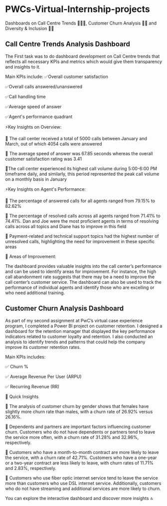 # PWCs-Virtual-Internship-projects
Dashboards on Call Centre Trends 🤵🏻📞, Customer Churn Analysis 🏦👔 and Diversity &amp; Inclusion 🏢✅

## Call Centre Trends Analysis Dashboard

The First task was to do dashboard development on Call Centre trends that reflects all necessary KPIs and metrics which would give them transparency and insights to it.

Main KPIs include:
✅Overall customer satisfaction 

✅Overall calls answered/unanswered 

✅Call handling time 

✅Average speed of answer 

✅Agent's performance quadrant

⚡Key Insights on Overview:

📌 The call center received a total of 5000 calls between January and March, out of which 4054 calls were answered

📌 The average speed of answer was 67.85 seconds whereas the overall customer satisfaction rating was 3.41

📌The call center experienced its highest call volume during 5:00-6:00 PM timeframe daily, and similarly, this period represented the peak call volume on a monthly basis in January

⚡Key Insights on Agent's Performance:

📌 The percentage of answered calls for all agents ranged from 79.15% to 82.62%

📌 The percentage of resolved calls across all agents ranged from 71.41% to 74.41%. Dan and Joe were the most proficient agents in terms of resolving calls across all topics and Diane has to improve in this field

📌 Payment-related and technical support topics had the highest number of unresolved calls, highlighting the need for improvement in these specific areas

📑 Areas of Improvement:

The dashboard provides valuable insights into the call center’s performance and can be used to identify areas for improvement. For instance, the high call abandonment rate suggests that there may be a need to improve the call center’s customer service. The dashboard can also be used to track the performance of individual agents and identify those who are excelling or who need additional training.

## Customer Churn Analysis Dashboard

As part of my second assignment at PwC’s virtual case experience program, I completed a Power BI project on customer retention. I designed a dashboard for the retention manager that displayed the key performance indicators related to customer loyalty and retention. I also conducted an analysis to identify trends and patterns that could help the company improve its customer retention rates.

Main KPIs includes:

✅ Churn %

✅ Average Revenue Per User (ARPU)

✅ Recurring Revenue (RR)

📍 Quick Insights

📌 The analysis of customer churn by gender shows that females have slightly more churn rate than males, with a churn rate of 26.92% versus 26.16%.

📌 Dependents and partners are important factors influencing customer churn. Customers who do not have dependents or partners tend to leave the service more often, with a churn rate of 31.28% and 32.96%, respectively.

📌 Customers who have a month-to-month contract are more likely to leave the service, with a churn rate of 42.71%. Customers who have a one-year or a two-year contract are less likely to leave, with churn rates of 11.71% and 2.83%, respectively.

📌 Customers who use fiber optic internet service tend to leave the service more than customers who use DSL internet service. Additionally, customers who do not have streaming and additional services are more likely to churn.

You can explore the interactive dashboard and discover more insights 🔝
